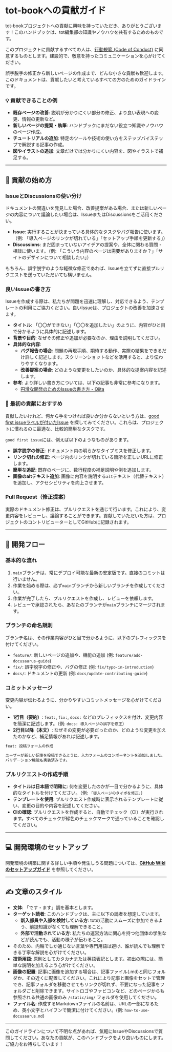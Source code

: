# tot-bookへの貢献ガイド

tot-bookプロジェクトへの貢献に興味を持っていただき、ありがとうございます！このハンドブックは、tot編集部の知識やノウハウを共有するためのものです。

このプロジェクトに貢献するすべての人は、[行動規範 (Code of Conduct)](CODE_OF_CONDUCT.md) に同意するものとします。建設的で、敬意を持ったコミュニケーションを心がけてください。

誤字脱字の修正から新しいページの作成まで、どんな小さな貢献も歓迎します。このドキュメントは、貢献したいと考えているすべての方のためのガイドラインです。

### 💡 貢献できることの例

- **既存ページの改善**: 説明が分かりにくい部分の修正、より良い表現への変更、情報の更新など。
- **新しいページの提案・執筆**: ハンドブックにまだない役立つ知識やノウハウのページ作成。
- **チュートリアルの追加**: 特定のツールや技術の使い方をステップバイステップで解説する記事の作成。
- **図やイラストの追加**: 文章だけでは分かりにくい内容を、図やイラストで補足する。



---

## 🤝 貢献の始め方

### IssueとDiscussionsの使い分け

ドキュメントの間違いを発見した場合、改善提案がある場合、または新しいページの内容について議論したい場合は、IssueまたはDiscussionsをご活用ください。

- **Issue**: 実行することが決まっている具体的なタスクやバグ報告に使います。（例: 「導入ページのリンクが切れている」「セットアップ手順を更新する」）
- **Discussions**: まだ固まっていないアイデアの提案や、全体に関わる質問・相談に使います。（例: 「こういう内容のページは需要がありますか？」「サイトのデザインについて相談したい」）

もちろん、誤字脱字のような軽微な修正であれば、Issueを立てずに直接プルリクエストを送っていただいても構いません。



### 良いIssueの書き方
Issueを作成する際は、私たちが問題を迅速に理解し、対応できるよう、テンプレートの利用にご協力ください。良いIssueは、プロジェクトの改善を加速させます。

- **タイトル**: 「〇〇ができない」「〇〇を追加したい」のように、内容がひと目で分かるように具体的に記述します。
- **背景や目的**: なぜその修正や追加が必要なのか、理由を説明してください。
- **具体的な内容**:
    - **バグ報告の場合**: 問題の再現手順、期待する動作、実際の結果をできるだけ詳しく記述します。スクリーンショットなどを活用すると、より伝わりやすくなります。
    - **改善提案の場合**: どのような変更をしたいのか、具体的な提案内容を記述します。
- **参考**: より詳しい書き方については、以下の記事も非常に参考になります。
    - [円滑な開発のためのIssueの書き方 - Qiita](https://qiita.com/ucan-lab/items/eeef46cee4b928106d1d)



### 🔰 最初の貢献におすすめ

貢献したいけれど、何から手をつければ良いか分からないという方は、[good first issueラベルが付いたIssue](https://github.com/shibaura-tot/tot-book/labels/good%20first%20issue) を探してみてください。これらは、プロジェクトに慣れるのに最適な、比較的簡単なタスクです。



`good first issue`には、例えば以下のようなものがあります。

- **誤字脱字の修正**: ドキュメント内の明らかなタイプミスを修正します。
- **リンク切れの修正**: ページ内のリンクが切れている箇所を正しいURLに修正します。
- **簡単な追記**: 既存のページに、数行程度の補足説明や例を追加します。
- **画像のaltテキスト追加**: 画像に内容を説明する`alt`テキスト（代替テキスト）を追加し、アクセシビリティを向上させます。



### Pull Request（修正提案）

実際のドキュメント修正は、プルリクエストを通じて行います。これにより、変更内容をレビューし、議論することができます。貢献していただいた方は、プロジェクトのコントリビューターとしてGitHubに記録されます。



---

## 📖 開発フロー

### 基本的な流れ

1.  `main`ブランチは、常にデプロイ可能な最新の安定版です。直接のコミットは行いません。
2.  作業を始める際は、必ず`main`ブランチから新しいブランチを作成してください。
3.  作業が完了したら、プルリクエストを作成し、レビューを依頼します。
4.  レビューで承認されたら、あなたのブランチが`main`ブランチにマージされます。

### ブランチの命名規則

ブランチ名は、その作業内容がひと目で分かるように、以下のプレフィックスを付けてください。

- `feature/`: 新しいページの追加や、機能の追加 (例: `feature/add-docusaurus-guide`)
- `fix/`: 誤字脱字の修正や、バグの修正 (例: `fix/typo-in-introduction`)
- `docs/`: ドキュメントの更新 (例: `docs/update-contributing-guide`)

### コミットメッセージ

変更内容が伝わるように、分かりやすいコミットメッセージを心がけてください。

- **1行目（要約）**: `feat:`, `fix:`, `docs:` などのプレフィックスを付け、変更内容を簡潔に記述します。（例: `docs: 導入ページの誤字を修正`）
- **2行目以降（本文）**: なぜその変更が必要だったのか、どのような変更を加えたのかなど、補足情報があれば記述します。

```bash
feat: 投稿フォームの作成

ユーザーが新しい記事を投稿できるように、入力フォームのコンポーネントを追加しました。
バリデーション機能も実装済みです。
```

### プルリクエストの作成手順
- **タイトルは日本語で明確に**: 何を変更したのかが一目で分かるように、具体的なタイトルを付けてください。（例: `「導入ページのタイポを修正」`）
- **テンプレートを使用**: プルリクエスト作成時に表示されるテンプレートに従い、変更の目的や内容を記述してください。
- **CIの確認**: プルリクエストを作成すると、自動でチェック（CI）が実行されます。すべてのチェックが緑色のチェックマークで通っていることを確認してください。



---

## 💻 開発環境のセットアップ
開発環境の構築に関する詳しい手順や発生しうる問題については、**[GitHub Wikiのセットアップガイド](https://github.com/shibaura-tot/tot-book/wiki/プロジェクトのセットアップ手順と既知の問題)** を参照してください。

---

## ✍️ 文章のスタイル
- **文体**: 「です・ます」調を基本とします。
- **ターゲット読者**: このハンドブックは、主に以下の読者を想定しています。
  - **新入部員や入部を検討している方**: totの活動にスムーズに参加できるよう、前提知識がなくても理解できること。
  - **外部で活動されている方**: 私たちの運営方法に関心を持つ他団体の学生などが読んでも、活動の様子が伝わること。
- そのため、内輪でしか通じない言葉や専門用語は避け、誰が読んでも理解できる丁寧な解説を心がけてください。
- **技術用語**: 原則としてカタカナまたは英語表記とします。初出の際には、簡単な説明を加えるよう心がけてください。
- **画像の配置**: 記事に画像を追加する場合は、記事ファイル(.md)と同じフォルダか、その近くに配置してください。これにより記事と画像をセットで管理でき、記事フォルダを移動させてもリンクが切れず、不要になった記事をフォルダごと削除できます。サイトロゴやファビコンなど、どのページからも参照される共通の画像のみ `/static/img/` フォルダを使用してください。
- **ファイル名**: 作成するMarkdownファイルの名前は、URLの一部になるため、英小文字とハイフンで簡潔に付けてください。(例: `how-to-use-docusaurus.md`)

---

このガイドラインについて不明な点があれば、気軽にIssueやDiscussionsで質問してください。あなたの貢献が、このハンドブックをより良いものにします。ご協力をお待ちしています！

